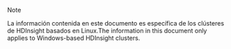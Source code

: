 > [!NOTE]
> <span data-ttu-id="811dc-101">La información contenida en este documento es específica de los clústeres de HDInsight basados en Linux.</span><span class="sxs-lookup"><span data-stu-id="811dc-101">The information in this document only applies to Windows-based HDInsight clusters.</span></span>
> 
> 

